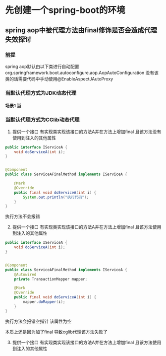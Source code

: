 # 先创建一个spring-boot的环境

## spring aop中被代理方法由final修饰是否会造成代理失效探讨

### 前提

spring aop默认由以下类进行自动配置
org.springframework.boot.autoconfigure.aop.AopAutoConfiguration
没有该类的话需要代码中手动使用@EnableAspectJAutoProxy

### 当默认代理方式为JDK动态代理

#### 场景1 当

### 当默认代理方式为CGlib动态代理

1. 提供一个接口 有实现类实现该接口的方法A并在方法上增加final 且该方法没有使用到注入的其他属性

```java
public interface IServiceA {
    void doServiceA(int i);
}
```

```java

@Component
public class ServiceAFinalMethod implements IServiceA {

    @Mark
    @Override
    public final void doServiceA(int i) {
        System.out.println("执行代码");
    }
}
```

执行方法不会报错

2. 提供一个接口 有实现类实现该接口的方法A并在方法上增加final 且该方法使用到注入的其他属性

```java
public interface IServiceA {
    void doServiceA(int i);
}
```

```java

@Component
public class ServiceAFinalMethod implements IServiceA {
    @Autowired
    private TransactionMapper mapper;

    @Mark
    @Override
    public final void doServiceA(int i) {
        mapper.doMapper(i);
    }
}
```

执行方法会报错空指针 该属性为空

本质上还是因为加了final 导致cglib代理该方法失败了

3. 提供一个接口 有实现类实现该接口的方法A并在方法上增加final 且该方法使用到注入的其他属性